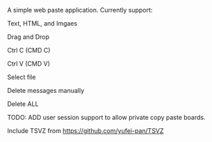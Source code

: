 A simple web paste application.
Currently support:

Text, HTML, and Imgaes

Drag and Drop

Ctrl C (CMD C)

Ctrl V (CMD V)

Select file

Delete messages manually

Delete ALL

TODO: ADD user session support to allow private copy paste boards.


Include TSVZ from https://github.com/yufei-pan/TSVZ
